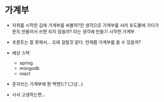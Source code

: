 # 가계부

- 자취를 시작한 김에 가계부를 써볼까?란 생각으로 가계부를 사러 포도몰에 가다가 문득 만들어서 쓰면 되지 않을까? 라는 생각에 만들기 시작한 가계부

- 프론트는 잘 못해서... 오래 걸릴것 같다. 언제쯤 가계부를 쓸 수 있을까?

- 예상 스택

  - spring
  - mongodb
  - react

- 혼자쓰는 가계부에 뭔 백엔드? (그냥...)

- 사서 고생하는편...
